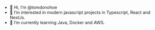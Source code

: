 - 👋 Hi, I’m @tomdonohoe
- 👀 I’m interested in modern javascript projects in Typescript, React and NestJs.
- 🌱 I’m currently learning Java, Docker and AWS.

<!---
tomdonohoe/tomdonohoe is a ✨ special ✨ repository because its `README.md` (this file) appears on your GitHub profile.
You can click the Preview link to take a look at your changes.
--->
